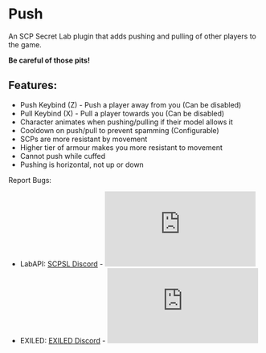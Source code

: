 # Push
An SCP Secret Lab plugin that adds pushing and pulling of other players to the game.

**Be careful of those pits!**

## Features:
- Push Keybind (Z) - Push a player away from you (Can be disabled)
- Pull Keybind (X) - Pull a player towards you (Can be disabled)
- Character animates when pushing/pulling if their model allows it
- Cooldown on push/pull to prevent spamming (Configurable)
- SCPs are more resistant by movement
- Higher tier of armour makes you more resistant to movement
- Cannot push while cuffed
- Pushing is horizontal, not up or down

Report Bugs:
- LabAPI: [SCPSL Discord](https://discord.com/channels/330432627649544202/1431362077213065371) - ![GitHub Downloads (specific asset, all releases)](https://img.shields.io/github/downloads/tayjay/Push-SCPSL/Push.LabAPI.dll)
- EXILED: [EXILED Discord](https://discord.com/channels/656673194693885975/1431362792140705874) - ![GitHub Downloads (specific asset, all releases)](https://img.shields.io/github/downloads/tayjay/Push-SCPSL/Push.EXILED.dll)
